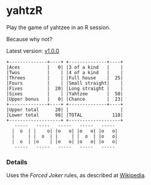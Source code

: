 # yahtzR

Play the game of yahtzee in an R session.

Because why not?

Latest version: [v1.0.0](https://github.com/JerBoon/yahtzR/releases/tag/v1.0.0)

```
+--------------+----+ +--------------+----+
|Aces          |   0| |3 of a kind   |    |
|Twos          |    | |4 of a kind   |    |
|Threes        |    | |Full house    |  25|
|Fours         |    | |Small straight|    |
|Fives         |  20| |Long straight |    |
|Sixes         |    | |Yahtzee       |  50|
|Upper bonus   |   0| |Chance        |  23|
+--------------+----+ +--------------+----+
|Upper total      20| |                   |
|Lower total      98| |TOTAL           118|
+-------------------+ +-------------------+
   -----   -----   -----   -----   ----- 
  |  o  | |    o| |o   o| |o   o| |o   o|
  |     | |  o  | |     | |  o  | |o   o|
  |  o  | |o    | |o   o| |o   o| |o   o|
   -----   -----   -----   -----   ----- 
```
### Details

Uses the _Forced Joker_ rules, as described at 
[Wikipedia](https://en.wikipedia.org/wiki/Yahtzee).
